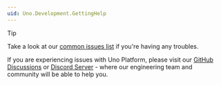 ```yaml
---
uid: Uno.Development.GettingHelp
---
```


> [!TIP]
> Take a look at our [common issues list](xref:Uno.UI.CommonIssues) if you're having any troubles.
>
> If you are experiencing issues with Uno Platform, please visit our [GitHub Discussions](https://github.com/unoplatform/uno/discussions) or [Discord Server](https://www.platform.uno/discord) - where our engineering team and community will be able to help you.
>
